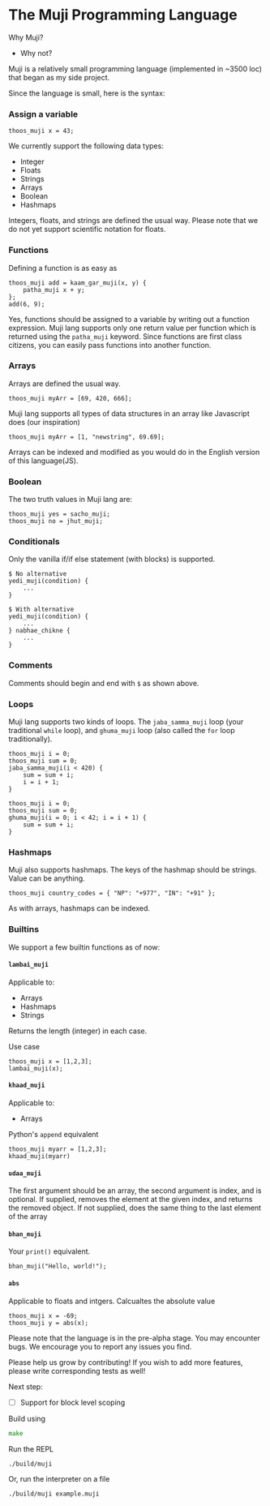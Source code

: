 # The Muji Programming Language

Why Muji?

- Why not?

Muji is a relatively small programming language (implemented in ~3500 loc) that began as my side project.

Since the language is small, here is the syntax:

### Assign a variable
```muji
thoos_muji x = 43;
```

We currently support the following data types:
- Integer
- Floats
- Strings
- Arrays
- Boolean
- Hashmaps

Integers, floats, and strings are defined the usual way. Please note that we do not yet support scientific notation for floats.

### Functions

Defining a function is as easy as
```muji
thoos_muji add = kaam_gar_muji(x, y) {
    patha_muji x + y;
};
add(6, 9);
```

Yes, functions should be assigned to a variable by writing out a function expression. Muji lang supports only one return value per function which is returned using the `patha_muji` keyword.
Since functions are first class citizens, you can easily pass functions into another function.

### Arrays
Arrays are defined the usual way.
```muji
thoos_muji myArr = [69, 420, 666];
```
Muji lang supports all types of data structures in an array like Javascript does (our inspiration)
```muji
thoos_muji myArr = [1, "newstring", 69.69];
```

Arrays can be indexed and modified as you would do in the English version of this language(JS).

### Boolean
The two truth values in Muji lang are:
```muji
thoos_muji yes = sacho_muji;
thoos_muji no = jhut_muji;
```

### Conditionals
Only the vanilla if/if else statement (with blocks) is supported.
```muji
$ No alternative
yedi_muji(condition) {
    ...
}

$ With alternative
yedi_muji(condition) {
    ...
} nabhae_chikne {
    ...
}
```

### Comments
Comments should begin and end with `$` as shown above.

### Loops
Muji lang supports two kinds of loops. The `jaba_samma_muji` loop (your traditional `while` loop), and `ghuma_muji` loop (also called the `for` loop traditionally).

```muji
thoos_muji i = 0;
thoos_muji sum = 0;
jaba_samma_muji(i < 420) {
    sum = sum + i;
    i = i + 1;
}
```

```muji
thoos_muji i = 0;
thoos_muji sum = 0;
ghuma_muji(i = 0; i < 42; i = i + 1) {
    sum = sum + i;
}
```

### Hashmaps
Muji also supports hashmaps. The keys of the hashmap should be strings. Value can be anything.

```muji
thoos_muji country_codes = { "NP": "+977", "IN": "+91" };
```

As with arrays, hashmaps can be indexed.

### Builtins
We support a few builtin functions as of now:

#### `lambai_muji`
Applicable to:
- Arrays
- Hashmaps
- Strings

Returns the length (integer) in each case.

Use case
```muji
thoos_muji x = [1,2,3];
lambai_muji(x);
```

#### `khaad_muji`
Applicable to:
- Arrays

Python's `append` equivalent
```muji
thoos_muji myarr = [1,2,3];
khaad_muji(myarr)
```

#### `udaa_muji`
The first argument should be an array, the second argument is index, and is optional.
If supplied, removes the element at the given index, and returns the removed object. If not supplied, does the same thing to the last element of the array

#### `bhan_muji`
Your `print()` equivalent.
```muji
bhan_muji("Hello, world!");
```

#### `abs`
Applicable to floats and intgers. Calcualtes the absolute value
```muji
thoos_muji x = -69;
thoos_muji y = abs(x);
```

Please note that the language is in the pre-alpha stage. You may encounter bugs. We encourage you to report any issues you find. 

Please help us grow by contributing! If you wish to add more features, please write corresponding tests as well!

Next step:
- [ ] Support for block level scoping

Build using

```go
make
```

Run the REPL

```bash
./build/muji
```
Or, run the interpreter on a file

```bash
./build/muji example.muji
```

